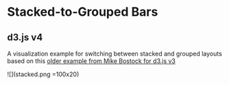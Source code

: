 # Stacked-to-Grouped Bars

## d3.js v4

A visualization example for switching between stacked and grouped layouts based
on this [older example from Mike Bostock for d3.js v3](https://bl.ocks.org/mbostock/3943967)


![](stacked.png =100x20)
